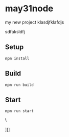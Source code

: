 # may31node

my new project
klasdjfklafdjs

sdfaksldfj



## Setup


`npm install`

## Build

`npm run build`

## Start

`npm run start`










\





]]]



